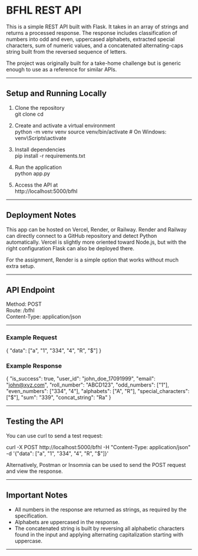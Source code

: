 # BFHL REST API

This is a simple REST API built with Flask. It takes in an array of strings and returns a processed response. The response includes classification of numbers into odd and even, uppercased alphabets, extracted special characters, sum of numeric values, and a concatenated alternating-caps string built from the reversed sequence of letters.

The project was originally built for a take-home challenge but is generic enough to use as a reference for similar APIs.

---

## Setup and Running Locally

1. Clone the repository  
git clone <your-repo-url>
cd <repo>

2. Create and activate a virtual environment  
python -m venv venv
source venv/bin/activate # On Windows: venv\Scripts\activate

3. Install dependencies  
pip install -r requirements.txt

4. Run the application  
python app.py

5. Access the API at  
http://localhost:5000/bfhl

---

## Deployment Notes

This app can be hosted on Vercel, Render, or Railway. Render and Railway can directly connect to a GitHub repository and detect Python automatically. Vercel is slightly more oriented toward Node.js, but with the right configuration Flask can also be deployed there.

For the assignment, Render is a simple option that works without much extra setup.

---

## API Endpoint

Method: POST  
Route: /bfhl  
Content-Type: application/json

---

### Example Request

{
"data": ["a", "1", "334", "4", "R", "$"]
}

### Example Response

{
"is_success": true,
"user_id": "john_doe_17091999",
"email": "john@xyz.com",
"roll_number": "ABCD123",
"odd_numbers": ["1"],
"even_numbers": ["334", "4"],
"alphabets": ["A", "R"],
"special_characters": ["$"],
"sum": "339",
"concat_string": "Ra"
}

---

## Testing the API

You can use curl to send a test request:

curl -X POST http://localhost:5000/bfhl
-H "Content-Type: application/json"
-d '{"data": ["a", "1", "334", "4", "R", "$"]}'

Alternatively, Postman or Insomnia can be used to send the POST request and view the response.

---

## Important Notes

- All numbers in the response are returned as strings, as required by the specification.  
- Alphabets are uppercased in the response.  
- The concatenated string is built by reversing all alphabetic characters found in the input and applying alternating capitalization starting with uppercase.  
---
